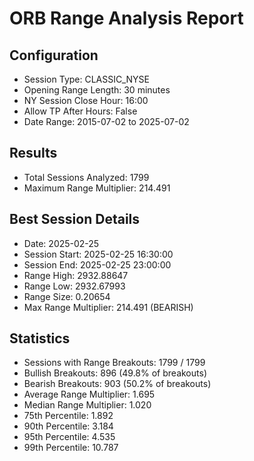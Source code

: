 # ORB Range Analysis Report
        
## Configuration
- Session Type: CLASSIC_NYSE
- Opening Range Length: 30 minutes
- NY Session Close Hour: 16:00
- Allow TP After Hours: False
- Date Range: 2015-07-02 to 2025-07-02

## Results
- Total Sessions Analyzed: 1799
- Maximum Range Multiplier: 214.491

## Best Session Details
- Date: 2025-02-25
- Session Start: 2025-02-25 16:30:00
- Session End: 2025-02-25 23:00:00
- Range High: 2932.88647
- Range Low: 2932.67993
- Range Size: 0.20654
- Max Range Multiplier: 214.491 (BEARISH)

## Statistics
- Sessions with Range Breakouts: 1799 / 1799
- Bullish Breakouts: 896 (49.8% of breakouts)
- Bearish Breakouts: 903 (50.2% of breakouts)
- Average Range Multiplier: 1.695
- Median Range Multiplier: 1.020
- 75th Percentile: 1.892
- 90th Percentile: 3.184
- 95th Percentile: 4.535
- 99th Percentile: 10.787
